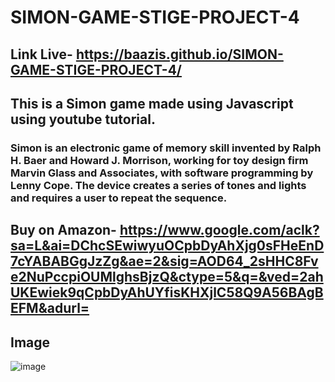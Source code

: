 # SIMON-GAME-STIGE-PROJECT-4
## Link Live- https://baazis.github.io/SIMON-GAME-STIGE-PROJECT-4/

## This is a Simon game made using Javascript using youtube tutorial. 

### Simon is an electronic game of memory skill invented by Ralph H. Baer and Howard J. Morrison, working for toy design firm Marvin Glass and Associates, with software programming by Lenny Cope. The device creates a series of tones and lights and requires a user to repeat the sequence.

## Buy on Amazon- https://www.google.com/aclk?sa=L&ai=DChcSEwiwyuOCpbDyAhXjg0sFHeEnD7cYABABGgJzZg&ae=2&sig=AOD64_2sHHC8Fve2NuPccpiOUMlghsBjzQ&ctype=5&q=&ved=2ahUKEwiek9qCpbDyAhUYfisKHXjlC58Q9A56BAgBEFM&adurl=

## Image

![image](https://user-images.githubusercontent.com/58622363/129443274-03c74116-9045-4c8e-9716-650a9fdadac6.png)


